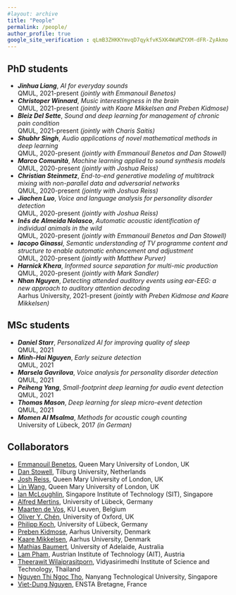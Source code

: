 ```yaml
---
#layout: archive
title: "People"
permalink: /people/
author_profile: true
google_site_verification : qLmB3ZHKKYmvqD7qykfvK5XK4WaMZYXM-dFR-ZyAkmo
---
```


PhD students
------

* ___Jinhua Liang___, *AI for everyday sounds*<br/>QMUL, 2021-present *(jointly with Emmanouil Benetos)*
* ___Christoper Winnard___, *Music interestingness in the brain*<br/>QMUL, 2021-present *(jointly with Kaare Mikkelsen and Preben Kidmose)*
* ___Bleiz Del Sette___, *Sound and deep learning for management of chronic pain condition*<br/>QMUL, 2021-present *(jointly with Charis Saitis)*
* ___Shubhr Singh___, *Audio applications of novel mathematical methods in deep learning*<br/>QMUL, 2020-present *(jointly with Emmanouil Benetos and Dan Stowell)*
* ___Marco Comunità___, *Machine learning applied to sound synthesis models*<br/>QMUL, 2020-present *(jointly with Joshua Reiss)*
* ___Christian Steinmetz___, *End-to-end generative modeling of multitrack mixing with non-parallel data and adversarial networks*<br/>QMUL, 2020-present *(jointly with Joshua Reiss)*
* ___Jiachen Luo___, *Voice and language analysis for personality disorder detection*<br/>QMUL, 2020-present *(jointly with Joshua Reiss)*
* ___Inês de Almeida Nolasco___, *Automatic acoustic identification of individual animals in the wild*<br/>QMUL, 2020-present *(jointly with Emmanouil Benetos and Dan Stowell)*
* ___Iacopo Ginassi___, *Semantic understanding of TV programme content and structure to enable automatic enhancement and adjustment*<br/>QMUL, 2020-present *(jointly with Matthew Purver)*
* ___Harnick Khera___, *Informed source separation for multi-mic production*<br/>QMUL, 2020-present *(jointly with Mark Sandler)*
* ___Nhan Nguyen___, *Detecting attended auditory events using ear-EEG: a new approach to auditory attention decoding*<br/>Aarhus University, 2021-present *(jointly with Preben Kidmose and Kaare Mikkelsen)*

MSc students
------
* ___Daniel Starr___, *Personalized AI for improving quality of sleep*<br/>QMUL, 2021
* ___Minh-Hai Nguyen___, *Early seizure detection*<br/>QMUL, 2021
* ___Marsela Gavrilova___, *Voice analysis for personality disorder detection*<br/>QMUL, 2021
* ___Peiheng Yang___, *Small-footprint deep learning for audio event detection*<br/>QMUL, 2021
* ___Thomas Mason___, *Deep learning for sleep micro-event detection*<br/>QMUL, 2021
* ___Momen Al Msalma___, *Methods for acoustic cough counting*<br/>University of Lübeck, 2017 *(in German)*

Collaborators
------

* [Emmanouil Benetos](https://www.eecs.qmul.ac.uk/~emmanouilb/), Queen Mary University of London, UK
* [Dan Stowell](https://www.tilburguniversity.edu/staff/d-stowell), Tilburg University, Netherlands
* [Josh Reiss](http://www.eecs.qmul.ac.uk/people/profiles/reissjosh.html), Queen Mary University of London, UK
* [Lin Wang](http://www.eecs.qmul.ac.uk/~linwang/), Queen Mary University of London, UK
* [Ian McLoughlin](https://sites.google.com/view/mcloughlin), Singapore Institute of Technology (SIT), Singapore
* [Alfred Mertins](https://www.isip.uni-luebeck.de/people/alfred-mertins.html), University of Lübeck, Germany
* [Maarten de Vos](https://www.esat.kuleuven.be/stadius/person.php?id=203), KU Leuven, Belgium
* [Oliver Y. Chén](http://oliverychen.com/), University of Oxford, UK
* [Philipp Koch](https://www.isip.uni-luebeck.de/people/philipp-koch.html), University of Lübeck, Germany
* [Preben Kidmose](https://pure.au.dk/portal/en/persons/preben-kidmose(97746ef8-ce87-40f8-9a00-85dac54eb276).html), Aarhus University, Denmark
* [Kaare Mikkelsen](https://pure.au.dk/portal/en/persons/kaare-mikkelsen(08cd3da7-c501-49c6-a51d-25c2fb0e95e4).html), Aarhus University, Denmark
* [Mathias Baumert](https://www.adelaide.edu.au/directory/mathias.baumert), University of Adelaide, Australia
* [Lam Pham](https://scholar.google.com/citations?user=66uCxxwAAAAJ&hl=en), Austrian Institute of Technology (AIT), Austria
* [Theerawit Wilaiprasitporn](https://www.vistec.ac.th/frontier_research/research_profile.php?u=U040), Vidyasirimedhi Institute of Science and Technology, Thailand
* [Nguyen Thi Ngoc Tho](https://scholar.google.com.sg/citations?user=A7O7vEgAAAAJ&hl=en), Nanyang Technological University, Singapore
* [Viet-Dung Nguyen](https://sites.google.com/site/vdnguyenresearch), ENSTA Bretagne, France
